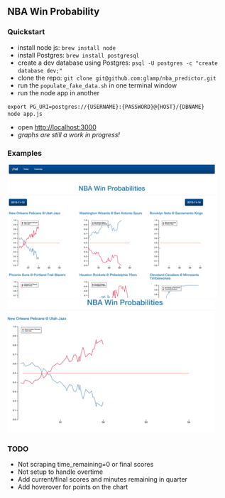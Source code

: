 ## NBA Win Probability

### Quickstart
- install node js: `brew install node`
- install Postgres: `brew install postgresql`
- create a dev database using Postgres: `psql -U postgres -c "create database dev;"`
- clone the repo: `git clone git@github.com:glamp/nba_predictor.git`
- run the `populate_fake_data.sh` in one terminal window
- run the node app in another

```
export PG_URI=postgres://{USERNAME}:{PASSWORD}@{HOST}/{DBNAME}
node app.js
```

- open [http://localhost:3000](http://localhost:3000)
- *graphs are still a work in progress!*


### Examples

<img src="public/images/games-2013-11-13.png" style="height: 300px;">
<img src="public/images/no_at_utah_2013-11-13.png" style="height: 300px;">

### TODO
- Not scraping time_remaining=0 or final scores
- Not setup to handle overtime
- Add current/final scores and minutes remaining in quarter
- Add hoverover for points on the chart
